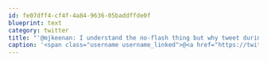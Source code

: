```yaml
---
id: fe07dff4-cf4f-4a84-9636-05baddffde0f
blueprint: text
category: twitter
title: "'@mjkeenan: I understand the no-flash thing but why tweet during the show if fans can't? (told to put phones away) Defeats social media."
caption: '<span class="username username_linked">@<a href="https://twitter.com/mjkeenan" title="Maynard J Keenan">mjkeenan</a></span>: I understand the no-flash thing but why tweet during the show if fans can''t? (told to put phones away) Defeats social media.'
---
```

